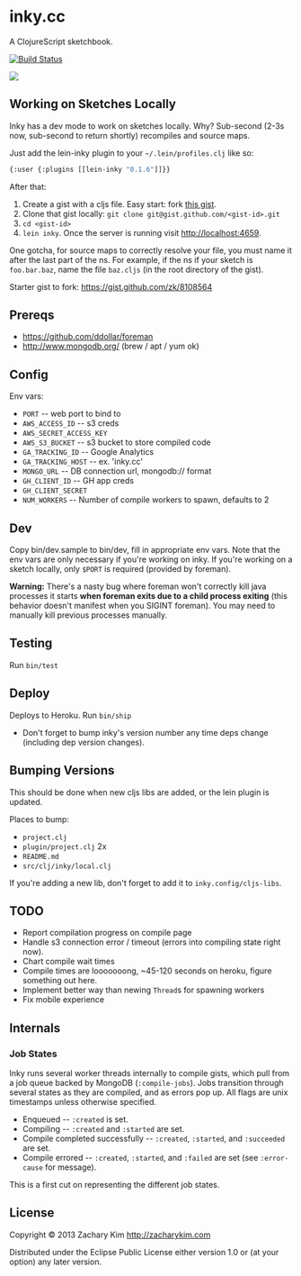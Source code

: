 # inky.cc

A ClojureScript sketchbook.

[![Build Status](https://travis-ci.org/zkim/nsfw.png)](https://travis-ci.org/zk/inky)

![](http://f.cl.ly/items/3N443a2i1m0j21053A3N/Screen%20Shot%202013-12-23%20at%203.45.41%20PM.png)


## Working on Sketches Locally

Inky has a dev mode to work on sketches locally. Why? Sub-second (2-3s
now, sub-second to return shortly) recompiles and source maps.

Just add the lein-inky plugin to your `~/.lein/profiles.clj` like so:

```bash
{:user {:plugins [[lein-inky "0.1.6"]]}}
```

After that:

1. Create a gist with a cljs file. Easy start: fork
   [this gist](https://gist.github.com/zk/8108564).
2. Clone that gist locally: `git clone git@gist.github.com/<gist-id>.git`
3. `cd <gist-id>`
4. `lein inky`. Once the server is running visit
   [http://localhost:4659](http://localhost:4659).


One gotcha, for source maps to correctly resolve your file, you must
name it after the last part of the ns. For example, if the ns if your
sketch is `foo.bar.baz`, name the file `baz.cljs` (in the root
directory of the gist).

Starter gist to fork: https://gist.github.com/zk/8108564


## Prereqs

* https://github.com/ddollar/foreman
* http://www.mongodb.org/ (brew / apt / yum ok)


## Config

Env vars:

* `PORT` -- web port to bind to
* `AWS_ACCESS_ID` -- s3 creds
* `AWS_SECRET_ACCESS_KEY`
* `AWS_S3_BUCKET` -- s3 bucket to store compiled code
* `GA_TRACKING_ID` -- Google Analytics
* `GA_TRACKING_HOST` -- ex. 'inky.cc'
* `MONGO_URL` -- DB connection url, mongodb:// format
* `GH_CLIENT_ID` -- GH app creds
* `GH_CLIENT_SECRET`
* `NUM_WORKERS` -- Number of compile workers to spawn, defaults to 2


## Dev

Copy bin/dev.sample to bin/dev, fill in appropriate env vars. Note that the env vars are only necessary if you're working on inky. If you're working on a sketch locally, only `$PORT` is required (provided by foreman).

**Warning:** There's a nasty bug where foreman won't correctly kill java processes it starts **when foreman exits due to a child process exiting** (this behavior doesn't manifest when you SIGINT foreman). You may need to manually kill previous processes manually.


## Testing

Run `bin/test`


## Deploy

Deploys to Heroku. Run `bin/ship`

* Don't forget to bump inky's version number any time deps change
  (including dep version changes).

## Bumping Versions

This should be done when new cljs libs are added, or the lein plugin is updated.

Places to bump:

* `project.clj`
* `plugin/project.clj` 2x
* `README.md`
* `src/clj/inky/local.clj`

If you're adding a new lib, don't forget to add it to `inky.config/cljs-libs`.


## TODO

* Report compilation progress on compile page
* Handle s3 connection error / timeout (errors into compiling state
  right now).
* Chart compile wait times
* Compile times are looooooong, ~45-120 seconds on heroku, figure
  something out here.
* Implement better way than newing `Thread`s for spawning workers
* Fix mobile experience


## Internals

### Job States

Inky runs several worker threads internally to compile gists, which
pull from a job queue backed by MongoDB (`:compile-jobs`). Jobs
transition through several states as they are compiled, and as errors
pop up. All flags are unix timestamps unless otherwise specified.

* Enqueued -- `:created` is set.
* Compiling -- `:created` and `:started` are set.
* Compile completed successfully -- `:created`, `:started`, and
  `:succeeded` are set.
* Compile errored -- `:created`, `:started`, and `:failed` are set
  (see `:error-cause` for message).

This is a first cut on representing the different job states.


## License

Copyright © 2013 Zachary Kim http://zacharykim.com

Distributed under the Eclipse Public License either version 1.0 or (at
your option) any later version.
